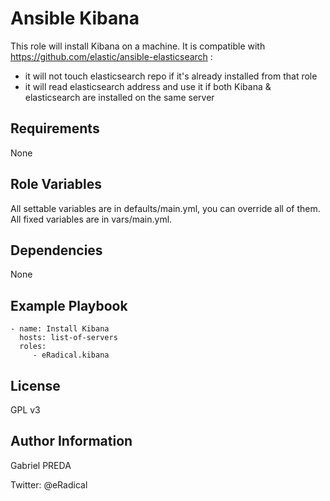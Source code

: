 Ansible Kibana
=========

This role will install Kibana on a machine.
It is compatible with https://github.com/elastic/ansible-elasticsearch :
- it will not touch elasticsearch repo if it's already installed from that role
- it will read elasticsearch address and use it if both Kibana & elasticsearch are installed on the same server

Requirements
------------

None

Role Variables
--------------

All settable variables are in defaults/main.yml, you can override all of them.
All fixed variables are in vars/main.yml.

Dependencies
------------

None

Example Playbook
----------------

    - name: Install Kibana
      hosts: list-of-servers
      roles:
         - eRadical.kibana

License
-------

GPL v3

Author Information
------------------

Gabriel PREDA

Twitter: @eRadical
